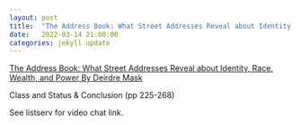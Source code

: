 ```yaml
---
layout: post
title:  "The Address Book: What Street Addresses Reveal about Identity, Race, Wealth, and Power (4/4)"
date:   2022-03-14 21:00:00
categories: jekyll update
---
```


[The Address Book: What Street Addresses Reveal about Identity, Race, Wealth, and Power By Deirdre Mask](https://bookshop.org/books/the-address-book-what-street-addresses-reveal-about-identity-race-wealth-and-power-9781250134769/9781250134769?aid=13448&listref=civic-tech-book-club-reading-list) 

Class and Status & Conclusion (pp 225-268)

See listserv for video chat link. 
